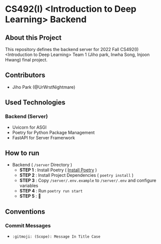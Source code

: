 # CS492(I) \<Introduction to Deep Learning\> Backend
## About this Project
This repository defines the backend server for 2022 Fall CS492(I) \<Introduction to Deep Learning\> Team 1 (Jiho park, Inwha Song, Injoon Hwang) final project. 
## Contributors
- Jiho Park (@UrWrstNightmare)

## Used Technologies
### Backend (Server)
- Uvicorn for ASGI
- Poetry for Python Package Management
- FastAPI for Server Framerwork

## How to run
- Backend ( `/server` Directory )
    - **STEP 1** : Install Poetry ( [Install Poetry](https://python-poetry.org/docs/) )
    - **STEP 2** : Install Project Dependencies ( `poetry install` )
    - **STEP 3** : Copy `/server/.env.example` to `/server/.env` and configure variables
    - **STEP 4** : Run `poetry run start` 
    - **STEP 5** : 🚀

## Conventions 
### Commit Messages
- `:gitmoji: (Scope): Message In Title Case`